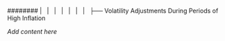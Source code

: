 ######## |   |   |   |   |   |   |   ├── Volatility Adjustments During Periods of High Inflation

*Add content here*